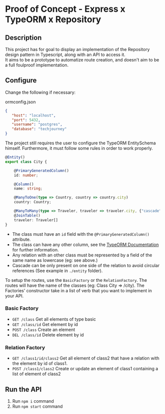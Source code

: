 # Proof of Concept - Express x TypeORM x Repository

## Description

This project has for goal to display an implementation of the Repository design pattern in Typescript, along with an API to access it.  
It aims to be a prototype to automatize route creation, and doesn't aim to be a full foulproof implementation.

## Configure

Change the following if necessary:

ormconfig.json
```json
{
   "host": "localhost",
   "port": 5432,
   "username": "postgres",
   "database": "techjourney"
}
```

The project still requires the user to configure the TypeORM EntitySchema himself. Furthermore, it must follow some rules in order to work properly.

```typescript
@Entity()
export class City {

    @PrimaryGeneratedColumn()
    id: number;

    @Column()
    name: string;

    @ManyToOne(type => Country, country => country.city)
    country: Country;

    @ManyToMany(type => Traveler, traveler => traveler.city, {"cascade": true})
    @JoinTable()
    traveler: Traveler[]
}
```

- The class must have an `id` field with the `@PrimaryGeneratedColumn()` attribute.
- The class can have any other column, see the [TypeORM Documentation](https://typeorm.io/#/) for further information.
- Any relation with an other class must be represented by a field of the same name as lowercase (eg: see above.)
- Cascade can be only present on one side of the relation to avoid circular references (See example in `./entity` folder).


To setup the routes, use the `BasicFactory` or the `RelationFactory`. The routes will have the name of the classes (eg: Class City => /city). The Factories' constructor take in a list of verb that you want to implement in your API.

### Basic Factory

- `GET /class` Get all elements of type basic
- `GET /class/id` Get element by id
- `POST /class` Create an element
- `DEL /class/id` Delete element by id

### Relation Factory

- `GET /class1/id/class2` Get all element of class2 that have a relation with the element by id of class1.
- `POST /class1/class2` Create or update an element of class1 containing a list of element of class2

## Run the API

1. Run `npm i` command
2. Run `npm start` command